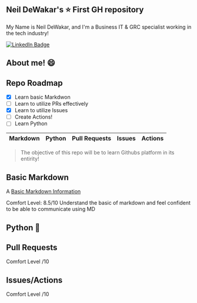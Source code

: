 ## Neil DeWakar's ⭐ First GH repository 
My Name is Neil DeWakar, and I'm a Business IT & GRC specialist working in the tech industry! 
<div id="badges">
  <a href="https://www.linkedin.com/in/neil-dewakar-785233113/">
    <img src="https://img.shields.io/badge/LinkedIn-blue?style=for-the-badge&logo=linkedin&logoColor=red" alt="LinkedIn Badge"/>
  </a>
</div>

## About me! 😄


## Repo Roadmap

- [x] Learn basic Markdwon
- [ ] Learn to utilize PRs effectively
- [x] Learn to utilize Issues
- [ ] Create Actions!
- [ ] Learn Python

| Markdown | Python | Pull Requests | Issues | Actions |
|----------|--------|---------------|--------|---------|

> The objective of this repo will be to learn Githubs platform in its entirity! 

## Basic Markdown

A [Basic Markdown Information](https://en.wikipedia.org/wiki/Markdown)

Comfort Level: 8.5/10
Understand the basic of markdown and feel confident to be able to communicate using MD 

## Python 🐍

## Pull Requests 
Comfort Level /10

## Issues/Actions
Comfort Level /10
